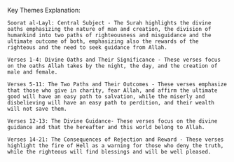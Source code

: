 Key Themes Explanation:

    Soorat al-Layl: Central Subject - The Surah highlights the divine oaths emphasizing the nature of man and creation, the division of humankind into two paths of righteousness and misguidance and the ultimate outcome of both, emphasizing also the rewards of the righteous and the need to seek guidance from Allah.

    Verses 1-4: Divine Oaths and Their Significance - These verses focus on the oaths Allah takes by the night, the day, and the creation of male and female.

    Verses 5-11: The Two Paths and Their Outcomes - These verses emphasize that those who give in charity, fear Allah, and affirm the ultimate good will have an easy path to salvation, while the miserly and disbelieving will have an easy path to perdition, and their wealth will not save them.

    Verses 12-13: The Divine Guidance- These verses focus on the divine guidance and that the hereafter and this world belong to Allah.

    Verses 14-21: The Consequences of Rejection and Reward - These verses highlight the fire of Hell as a warning for those who deny the truth, while the righteous will find blessings and will be well pleased.